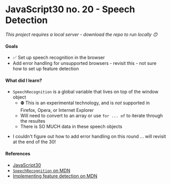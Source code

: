 # JavaScript30 no. 20 - Speech Detection

*This project requires a local server - download the repo to run locally 🙃*

#### Goals
* ✅ Set up speech recognition in the browser
* Add error handling for unsupported browsers - revisit this - not sure how to set up feature detection

#### What did I learn?
* `SpeechRecognition` is a global variable that lives on top of the window object
  * ⛔️ This is an experimental technology, and is *not* supported in Firefox, Opera, or Internet Explorer
  * Will need to convert to an array or use `for ... of` to iterate through the resultes 
  * There is SO MUCH data in these speech objects
<!-- ✨ Feature queries test browser support of CSS features -->
<!-- * Feature queries provide a way to test browser support of a certain feature -->
  <!-- * Similar to a media query, they check the browser envnironment for a conditon and run a block of rules if the conition is true -->
* I couldn't figure out how to add error handling on this round ... will revisit at the end of the 30!

#### References
* [JavaScript30](https://javascript30.com/)
* [`SpeechRecognition` on MDN](https://developer.mozilla.org/en-US/docs/Web/API/SpeechRecognition)
* [Implementing feature detection on MDN](https://developer.mozilla.org/en-US/docs/Learn/Tools_and_testing/Cross_browser_testing/Feature_detection)
<!-- * [Using feature queries on MDN](https://developer.mozilla.org/en-US/docs/Web/CSS/CSS_Conditional_Rules/Using_Feature_Queries) -->